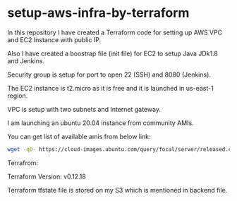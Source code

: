 # setup-aws-infra-by-terraform
 In this repository I have created a Terraform code for setting up AWS VPC and EC2 Instance with public IP.

 Also I have created a boostrap file (init file) for EC2 to setup Java JDk1.8 and Jenkins.

 Security group is setup for port to open 22 (SSH) and 8080 (Jenkins).
 
 The EC2 instance is t2.micro as it is free and it is launched in us-east-1 region.

 VPC is setup with two subnets and Internet gateway.

 I am launching an ubuntu 20.04 instance from community AMIs.

 You can get list of available amis from below link:
 
 ```sh
 wget -qO- https://cloud-images.ubuntu.com/query/focal/server/released.current.txt | grep -E "amd64" | grep "ebs-ssd" | grep "hvm" | awk '{ print $7 " = " "\"" $8 "\"" }'
 ```


Terrafrom:

Terraform Version: v0.12.18 

Terraform tfstate file is stored on my S3 which is mentioned in backend file.
